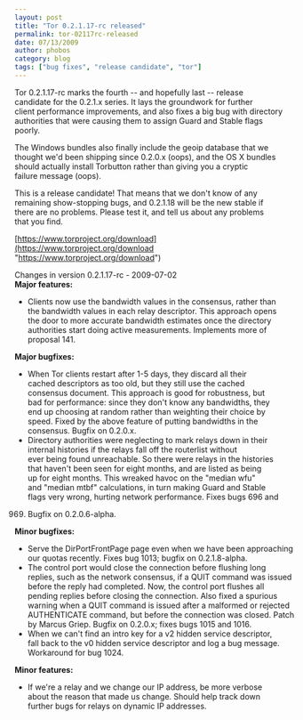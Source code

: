 ```yaml
---
layout: post
title: "Tor 0.2.1.17-rc released"
permalink: tor-02117rc-released
date: 07/13/2009
author: phobos
category: blog
tags: ["bug fixes", "release candidate", "tor"]
---
```


Tor 0.2.1.17-rc marks the fourth -- and hopefully last -- release  
candidate for the 0.2.1.x series. It lays the groundwork for further  
client performance improvements, and also fixes a big bug with directory  
authorities that were causing them to assign Guard and Stable flags  
poorly.

The Windows bundles also finally include the geoip database that we  
thought we'd been shipping since 0.2.0.x (oops), and the OS X bundles  
should actually install Torbutton rather than giving you a cryptic  
failure message (oops).

This is a release candidate! That means that we don't know of any  
remaining show-stopping bugs, and 0.2.1.18 will be the new stable if  
there are no problems. Please test it, and tell us about any problems  
that you find.

[https://www.torproject.org/download](https://www.torproject.org/download "https://www.torproject.org/download")

Changes in version 0.2.1.17-rc - 2009-07-02  
**Major features:**

- Clients now use the bandwidth values in the consensus, rather than  
 the bandwidth values in each relay descriptor. This approach opens  
 the door to more accurate bandwidth estimates once the directory  
 authorities start doing active measurements. Implements more of  
 proposal 141.

**Major bugfixes:**

- When Tor clients restart after 1-5 days, they discard all their  
 cached descriptors as too old, but they still use the cached  
 consensus document. This approach is good for robustness, but  
 bad for performance: since they don't know any bandwidths, they  
 end up choosing at random rather than weighting their choice by  
 speed. Fixed by the above feature of putting bandwidths in the  
 consensus. Bugfix on 0.2.0.x.
- Directory authorities were neglecting to mark relays down in their  
 internal histories if the relays fall off the routerlist without  
 ever being found unreachable. So there were relays in the histories  
 that haven't been seen for eight months, and are listed as being  
 up for eight months. This wreaked havoc on the "median wfu"  
 and "median mtbf" calculations, in turn making Guard and Stable  
 flags very wrong, hurting network performance. Fixes bugs 696 and  
 969. Bugfix on 0.2.0.6-alpha.

**Minor bugfixes:**

- Serve the DirPortFrontPage page even when we have been approaching  
 our quotas recently. Fixes bug 1013; bugfix on 0.2.1.8-alpha.
- The control port would close the connection before flushing long  
 replies, such as the network consensus, if a QUIT command was issued  
 before the reply had completed. Now, the control port flushes all  
 pending replies before closing the connection. Also fixed a spurious  
 warning when a QUIT command is issued after a malformed or rejected  
 AUTHENTICATE command, but before the connection was closed. Patch  
 by Marcus Griep. Bugfix on 0.2.0.x; fixes bugs 1015 and 1016.
- When we can't find an intro key for a v2 hidden service descriptor,  
 fall back to the v0 hidden service descriptor and log a bug message.  
 Workaround for bug 1024.

**Minor features:**

- If we're a relay and we change our IP address, be more verbose  
 about the reason that made us change. Should help track down  
 further bugs for relays on dynamic IP addresses.

